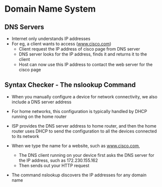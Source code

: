 # Domain Name System

## DNS Servers

- Internet only understands IP addresses
- For eg, a client wants to access (www.cisco.com)
    - Client request the IP address of cisco page from DNS server
    - DNS server looks for the IP address, finds it and returns it to the client
    - Host can now use this IP address to contact the web server for the cisco page

## Syntax Checker - The nslookup Command

- When you manually configure a device for network connectivity, we also include a DNS server address
- For home networks, this configuration is typically handled by DHCP running on the home router
- ISP provides the DNS server address to home router, and then the home router uses DHCP to send the configuration to all the devices connected to its network
- When we type the name for a website, such as www.cisco.com, 
    - The DNS client running on your device first asks the DNS server for the IP address, such as 172.230.155.162
    - Then sends out your HTTP request

- The command nslookup discovers the IP addresses for any domain name